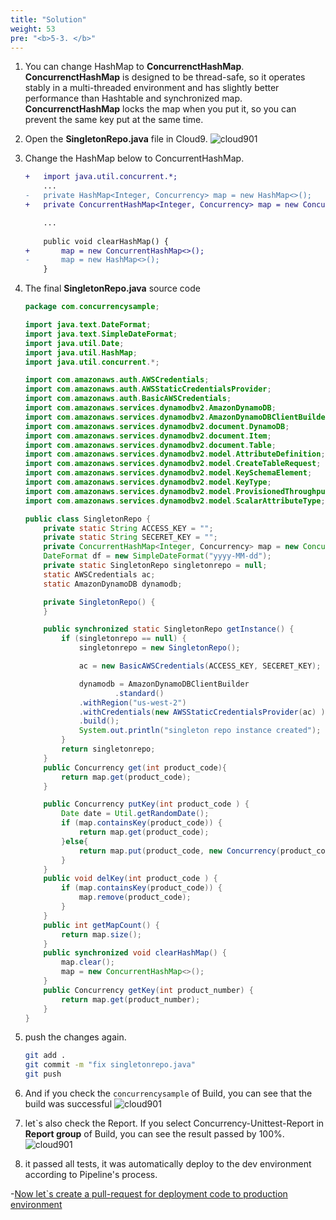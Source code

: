 ```yaml
---
title: "Solution"
weight: 53
pre: "<b>5-3. </b>"
---
```


1. You can change HashMap to **ConcurrenctHashMap**. **ConcurrenctHashMap** is designed to be thread-safe, so it operates stably in a multi-threaded environment and has slightly better performance than Hashtable and synchronized map. **ConcurrenctHashMap** locks the map when you put it, so you can prevent the same key put at the same time.

1. Open the **SingletonRepo.java** file in Cloud9.
    ![cloud901](/images/unittest-fix.png)

1. Change the HashMap below to ConcurrentHashMap.
    ```diff
    +   import java.util.concurrent.*;
        ...
    -   private HashMap<Integer, Concurrency> map = new HashMap<>();
    +   private ConcurrentHashMap<Integer, Concurrency> map = new ConcurrentHashMap<>();

        ...
        
        public void clearHashMap() {
    +       map = new ConcurrentHashMap<>();
    -       map = new HashMap<>();
        }

    ```

1. The final **SingletonRepo.java** source code
    ```java
    package com.concurrencysample;

    import java.text.DateFormat;
    import java.text.SimpleDateFormat;
    import java.util.Date;
    import java.util.HashMap;
    import java.util.concurrent.*;

    import com.amazonaws.auth.AWSCredentials;
    import com.amazonaws.auth.AWSStaticCredentialsProvider;
    import com.amazonaws.auth.BasicAWSCredentials;
    import com.amazonaws.services.dynamodbv2.AmazonDynamoDB;
    import com.amazonaws.services.dynamodbv2.AmazonDynamoDBClientBuilder;
    import com.amazonaws.services.dynamodbv2.document.DynamoDB;
    import com.amazonaws.services.dynamodbv2.document.Item;
    import com.amazonaws.services.dynamodbv2.document.Table;
    import com.amazonaws.services.dynamodbv2.model.AttributeDefinition;
    import com.amazonaws.services.dynamodbv2.model.CreateTableRequest;
    import com.amazonaws.services.dynamodbv2.model.KeySchemaElement;
    import com.amazonaws.services.dynamodbv2.model.KeyType;
    import com.amazonaws.services.dynamodbv2.model.ProvisionedThroughput;
    import com.amazonaws.services.dynamodbv2.model.ScalarAttributeType;

    public class SingletonRepo {
        private static String ACCESS_KEY = "";
        private static String SECERET_KEY = "";
        private ConcurrentHashMap<Integer, Concurrency> map = new ConcurrentHashMap<>();
        DateFormat df = new SimpleDateFormat("yyyy-MM-dd");
        private static SingletonRepo singletonrepo = null;
        static AWSCredentials ac;
        static AmazonDynamoDB dynamodb;

        private SingletonRepo() {
        }

        public synchronized static SingletonRepo getInstance() {
            if (singletonrepo == null) {
                singletonrepo = new SingletonRepo();

                ac = new BasicAWSCredentials(ACCESS_KEY, SECERET_KEY);

                dynamodb = AmazonDynamoDBClientBuilder
                        .standard()
                .withRegion("us-west-2")
                .withCredentials(new AWSStaticCredentialsProvider(ac) )
                .build();
                System.out.println("singleton repo instance created");
            }
            return singletonrepo;
        }
        public Concurrency get(int product_code){
            return map.get(product_code);
        }

        public Concurrency putKey(int product_code ) {           
            Date date = Util.getRandomDate();
            if (map.containsKey(product_code)) {
                return map.get(product_code);
            }else{
                return map.put(product_code, new Concurrency(product_code,"test" , date));
            }   
        }
        public void delKey(int product_code ) { 
            if (map.containsKey(product_code)) {
                map.remove(product_code);
            }
        }
        public int getMapCount() {
            return map.size();
        }
        public synchronized void clearHashMap() {
            map.clear();
            map = new ConcurrentHashMap<>();
        }
        public Concurrency getKey(int product_number) {
            return map.get(product_number);  
        }
    }
    ```
1. push the changes again.
    ```bash
    git add .
    git commit -m "fix singletonrepo.java"
    git push
    ```

1. And if you check the `concurrencysample` of Build, you can see that the build was successful
    ![cloud901](/images/codequality-solve.png)

1. let`s also check the Report. If you select Concurrency-Unittest-Report in **Report group** of Build, you can see the result passed by 100%.
    ![cloud901](/images/codequality-100.png)

1. it passed all tests, it was automatically deploy to the dev environment according to Pipeline's process.

-[Now let`s create a pull-request for deployment code to production environment](/en/codegurupr)

